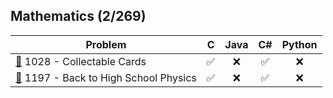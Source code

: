 ## Mathematics (2/269)

<div align="center">

| Problem | C | Java | C# | Python |
|---------|:-:|:----:|:--:|:------:|
| [📂](./1028%20-%20Collectable%20Cards) 1028 - Collectable Cards | ✅ | ❌  | ✅  | ❌ |
| [📂](./1197%20-%20Back%20to%20High%20School%20Physics) 1197 - Back to High School Physics | ✅ | ❌  | ✅  | ❌ |

</div>
